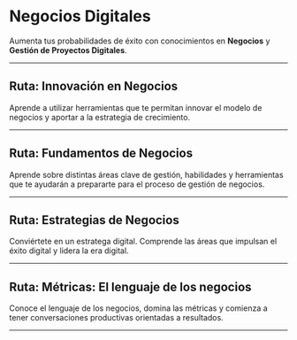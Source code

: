# Negocios Digitales

Aumenta tus probabilidades de éxito con conocimientos en **Negocios** y **Gestión de Proyectos Digitales**.

---

## Ruta: Innovación en Negocios

Aprende a utilizar herramientas que te permitan innovar el modelo de negocios y aportar a la estrategia de crecimiento.



---

## Ruta: Fundamentos de Negocios

Aprende sobre distintas áreas clave de gestión, habilidades y herramientas que te ayudarán a prepararte para el proceso de gestión de negocios.



---

## Ruta: Estrategias de Negocios

Conviértete en un estratega digital. Comprende las áreas que impulsan el éxito digital y lidera la era digital.



---

## Ruta: Métricas: El lenguaje de los negocios

Conoce el lenguaje de los negocios, domina las métricas y comienza a tener conversaciones productivas orientadas a resultados.

---